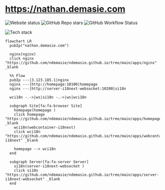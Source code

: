 # https://nathan.demasie.com

![Website status](https://img.shields.io/website-up-down-green-red/http/nathan.demasie.com.svg)
![GitHub Repo stars](https://img.shields.io/github/stars/ndemasie/ndemasie.github.io)
![GitHub Workflow Status](https://img.shields.io/github/actions/workflow/status/ndemasie/ndemasie.github.io/deploy-ec2.yml)

![Tech stack](https://skillicons.dev/icons?i=nginx,docker,nodejs,ts,astro,svelte,react)

```mermaid
flowchart LR
  pubIp("nathan.demasie.com")

  nginx(nginx)
  click nginx "https://github.com/ndemasie/ndemasie.github.io/tree/main/apps/nginx" _blank

  %% Flow
  pubIp ---|3.123.185.1|nginx
  nginx ---|http://homepage:10100|homepage
  nginx ---|http://server-i18next-websocket:10200|si18n

  wci18n -.->|ws|si18n -.->|ws|wci18n

  subgraph Site[fa:fa-browser Site]
    homepage(homepage )
    click homepage "https://github.com/ndemasie/ndemasie.github.io/tree/main/apps/homepage" _blank
    wci18n(webcontainer-i18next)
    click wci18n "https://github.com/ndemasie/ndemasie.github.io/tree/main/apps/webcontainer-i18next" _blank

    homepage --> wci18n
  end

  subgraph Server[fa:fa-server Server]
    si18n(server-i18next-websocket )
    click si18n "https://github.com/ndemasie/ndemasie.github.io/tree/main/apps/server-i18next-websocket" _blank
  end
```